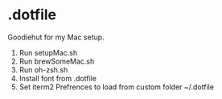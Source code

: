 # .dotfile

Goodiehut for my Mac setup.

1. Run setupMac.sh
2. Run brewSomeMac.sh
3. Run oh-zsh.sh
4. Install font from .dotfile
5. Set iterm2 Prefrences to load from custom folder ~/.dotfile
